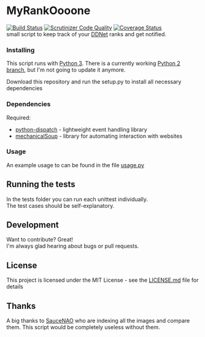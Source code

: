 # MyRankOooone
[![Build Status](https://travis-ci.com/DaRealFreak/MyRankOooone.svg?branch=master)](https://travis-ci.com/DaRealFreak/MyRankOooone)
[![Scrutinizer Code Quality](https://scrutinizer-ci.com/g/DaRealFreak/MyRankOooone/badges/quality-score.png?b=master)](https://scrutinizer-ci.com/g/DaRealFreak/MyRankOooone/?branch=master)
[![Coverage Status](https://coveralls.io/repos/github/DaRealFreak/MyRankOooone/badge.svg?branch=master)](https://coveralls.io/github/DaRealFreak/MyRankOooone?branch=master)  
small script to keep track of your [DDNet](https://ddnet.tw/) ranks and get notified.

### Installing
This script runs with [Python 3](https://www.python.org).
There is a currently working [Python 2 branch](https://github.com/DaRealFreak/saucenao/tree/Python-2.x), but I'm not going to update it anymore.

Download this repository and run the setup.py to install all necessary dependencies

### Dependencies
Required:  
* [python-dispatch](https://pypi.org/project/python-dispatch) - lightweight event handling library
* [mechanicalSoup](https://pypi.org/project/MechanicalSoup) - library for automating interaction with websites

### Usage
An example usage to can be found in the file [usage.py](usage.py)

## Running the tests
In the tests folder you can run each unittest individually.  
The test cases should be self-explanatory.

## Development
Want to contribute? Great!  
I'm always glad hearing about bugs or pull requests.

## License
This project is licensed under the MIT License - see the [LICENSE.md](LICENSE.md) file for details

## Thanks
A big thanks to [SauceNAO](https://www.saucenao.com) who are indexing all the images and compare them.
This script would be completely useless without them.